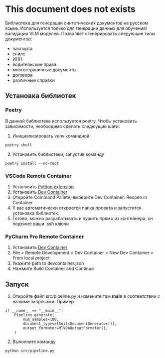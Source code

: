 # This document does not exists

Библиотека для генерации синтетических документов на русском языке. Используется только для генерации данных для обучения/валидации VLM моделей.
Позволяет сгенерировать следующие типы документов:
- паспорта
- снилс
- ИНН
- водительские права
- многостраничные документы
- договора
- различные справки

## Установка библиотек
### Poetry
В данной библиотеке используется poetry. Чтобы установить зависимости, необходимо сделать следюущие шаги:
1. Инициализировать venv командной
```shell
poetry shell
```
2. Установить библиотеки, запустив команду
```shell
poetry install --no-root
```
### VSCode Remote Container
1. Установить [Python extension](https://marketplace.visualstudio.com/items?itemName=ms-python.python)
2. Установить [Dev Container](https://marketplace.visualstudio.com/items?itemName=ms-vscode-remote.remote-containers)
3. Откройте Command Pallete, выберите Dev Container: Reopen in Container
4. У вас автоматически откроется папка проекта и запустится установка библиотек. 
5. Готово, можно разрабатывать и пушить прямо из контейнера, он подтянет ваши .ssh ключи

### PyCharm Pro Remote Container
1. Установить [Dev Container](https://plugins.jetbrains.com/plugin/21962-dev-containers)
2. File > Remote Development > Dev Container > New Dev Container > From local project 
3. Укажите path to devcontainer.json
4. Нажмите Build Container and Continue

## Запуск
1. Откройте файл src/pipeline.py и измените там __main__ в соответствии с вашими запросами. Пример
```shell
if __name__ == "__main__":
    Pipeline.generate(
        num_samples=100,
        document_types=[SnilsDocumentGenerator()],
        output_formater=MTVQAOutputFormater(),
    )
```
2. Выполните команду
```shell
python src/pipeline.py
```
